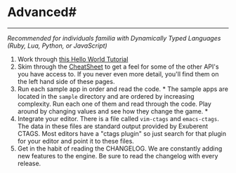 # Advanced#
---
*Recommended for individuals familia with Dynamically Typed Languages (Ruby, Lua, Python, or JavaScript)*<br>

1. Work through [this Hello World Tutorial](96-hello-world.md)
1. Skim through the [CheatSheet](97-cheatsheet.md) to get a feel for some of the other API's you have access to. If you never even more detail, you'll find them on the left hand side of these pages.
1. Run each sample app in order and read the code. * The sample apps are located in the `sample` directory and are ordered by increasing complexity. Run each one of them and read through the
    code. Play around by changing values and see how they change the game. *
1. Integrate your editor. There is a file called `vim-ctags` and `emacs-ctags`. The data in
    these files are standard output provided by Exuberent CTAGS. Most
    editors have a "ctags plugin" so just search for that plugin for your
    editor and point it to these files.
1. Get in the habit of reading the CHANGELOG. We are constantly adding new features to the engine. Be sure to read the changelog with every release.